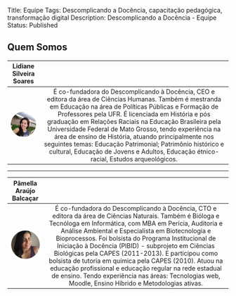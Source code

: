 Title: Equipe
Tags: Descomplicando a Docência, capacitação pedagógica, transformação digital
Description: Descomplicando a Docência - Equipe
Status: Published

## Quem Somos

|**Lidiane Silveira Soares**| |
|:---:|:---:|
|![foto](/images/equipe/lidiane.png) | É co-fundadora do Descomplicando à Docência, CEO e editora da área de Ciências Humanas. Também é mestranda em Educação na área de Políticas Públicas e Formação de Professores pela UFR. É licenciada em História e pós graduação em Relações Raciais na Educação Brasileira pela Universidade Federal de Mato Grosso, tendo experiência na área de ensino de História, atuando principalmente nos seguintes temas: Educação Patrimonial; Patrimônio histórico e cultural, Educação de Jovens e Adultos, Educação étnico-racial, Estudos arqueológicos.|

***

|**Pâmella Araújo Balcaçar**| |
|:---:|:---:|
|![foto](/images/equipe/pamella.png) | É co-fundadora do Descomplicando à Docência, CTO e editora da área de Ciências Naturais. Também é Bióloga e Tecnóloga em Informática, com MBA em Perícia, Auditoria e Análise Ambiental e Especialista em Biotecnologia e Bioprocessos. Foi bolsista do Programa Institucional de Iniciação à Docência (PIBID) - subprojeto em Ciências Biológicas pela CAPES (2011-2013). E participou como bolsista de tutoria em química pela CAPES (2010). Atuou na educação profissional e educação regular na rede estadual de ensino. Tendo experiência nas áreas: Tecnologias web, Moodle, Ensino Híbrido e Metodologias ativas.|
